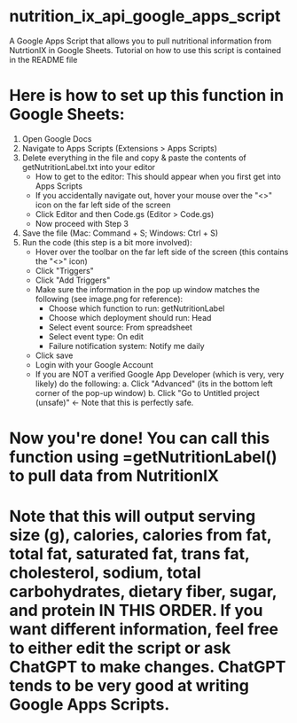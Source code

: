 # nutrition_ix_api_google_apps_script
A Google Apps Script that allows you to pull nutritional information from NutrtionIX in Google Sheets. Tutorial on how to use this script is contained in the README file

# Here is how to set up this function in Google Sheets:
1. Open Google Docs
2. Navigate to Apps Scripts (Extensions > Apps Scripts)
3. Delete everything in the file and copy & paste the contents of getNutritionLabel.txt into your editor
   - How to get to the editor: This should appear when you first get into Apps Scripts
   - If you accidentally navigate out, hover your mouse over the "<>" icon on the far left side of the screen
   - Click Editor and then Code.gs (Editor > Code.gs)
   - Now proceed with Step 3
4. Save the file (Mac: Command + S; Windows: Ctrl + S)
5. Run the code (this step is a bit more involved):
   - Hover over the toolbar on the far left side of the screen (this contains the "<>" icon)
   - Click "Triggers"
   - Click "Add Triggers"
   - Make sure the information in the pop up window matches the following (see image.png for reference):
     - Choose which function to run: getNutritionLabel
     - Choose which deployment should run: Head
     - Select event source: From spreadsheet
     - Select event type: On edit
     - Failure notification system: Notify me daily
   - Click save
   - Login with your Google Account
   - If you are NOT a verified Google App Developer (which is very, very likely) do the following:
     a. Click "Advanced" (its in the bottom left corner of the pop-up window)
     b. Click "Go to Untitled project (unsafe)" <- Note that this is perfectly safe.

# Now you're done! You can call this function using =getNutritionLabel() to pull data from NutritionIX

# Note that this will output serving size (g), calories, calories from fat, total fat, saturated fat, trans fat, cholesterol, sodium, total carbohydrates, dietary fiber, sugar, and protein IN THIS ORDER. If you want different information, feel free to either edit the script or ask ChatGPT to make changes. ChatGPT tends to be very good at writing Google Apps Scripts.
